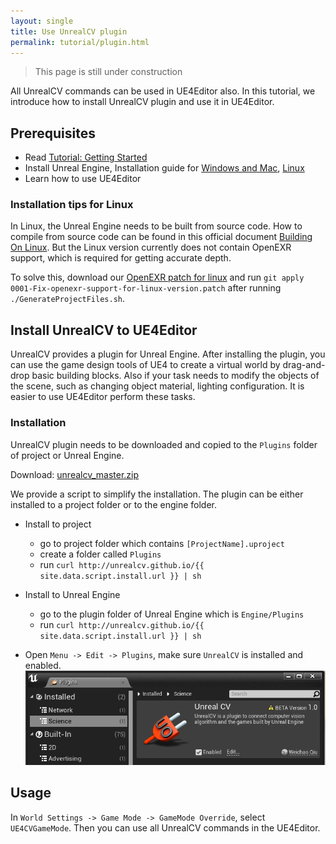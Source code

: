 ```yaml
---
layout: single
title: Use UnrealCV plugin
permalink: tutorial/plugin.html
---
```

<blockquote class='bg-warning'>
This page is still under construction
</blockquote>


All UnrealCV commands can be used in UE4Editor also. In this tutorial, we introduce how to install UnrealCV plugin and use it in UE4Editor.

## Prerequisites

- Read [Tutorial: Getting Started](/tutorial/getting_started.html)
- Install Unreal Engine, Installation guide for [Windows and Mac](https://docs.unrealengine.com/latest/INT/GettingStarted/Installation/),
 [Linux](#linux)
- Learn how to use UE4Editor

<div id='linux'></div>

### Installation tips for Linux

In Linux, the Unreal Engine needs to be built from source code. How to compile from source code can be found in this official document [Building On Linux](https://wiki.unrealengine.com/Building_On_Linux). But the Linux version currently does not contain OpenEXR support, which is required for getting accurate depth.

To solve this, download our [OpenEXR patch for linux](/files/0001-Fix-openexr-support-for-linux-version.patch) and run `git apply 0001-Fix-openexr-support-for-linux-version.patch` after running `./GenerateProjectFiles.sh`.

## Install UnrealCV to UE4Editor

UnrealCV provides a plugin for Unreal Engine. After installing the plugin, you can use the game design tools of UE4 to create a virtual world by drag-and-drop basic building blocks. Also if your task needs to modify the objects of the scene, such as changing object material, lighting configuration. It is easier to use UE4Editor perform these tasks.

### Installation

UnrealCV plugin needs to be downloaded and copied to the `Plugins` folder of project or Unreal Engine.


Download: [unrealcv_master.zip](http://www.cs.jhu.edu/~qiuwch/unrealcv/plugin/unrealcv_master.zip)

We provide a script to simplify the installation. The plugin can be either installed to a project folder or to the engine folder.

- Install to project
    - go to project folder which contains `[ProjectName].uproject`
    - create a folder called `Plugins`
    - run `curl http://unrealcv.github.io/{{ site.data.script.install.url }} | sh`

- Install to Unreal Engine
    - go to the plugin folder of Unreal Engine which is `Engine/Plugins`
    - run `curl http://unrealcv.github.io/{{ site.data.script.install.url }} | sh`

- Open `Menu -> Edit -> Plugins`, make sure `UnrealCV` is installed and enabled.
![instal-plugin](/images/install-plugin.png)


## Usage

In `World Settings -> Game Mode -> GameMode Override`, select `UE4CVGameMode`. Then you can use all UnrealCV commands in the UE4Editor.

<!-- Show an image or video -->
